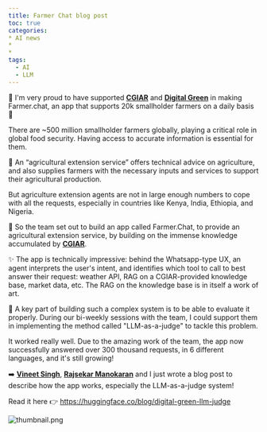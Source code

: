 ```yaml
---
title: Farmer Chat blog post
toc: true
categories: 
* AI news
* 
* 
tags:
  - AI
  - LLM
---
```



🤗 I'm very proud to have supported [**CGIAR**](https://www.linkedin.com/feed/#) and [**Digital Green**](https://www.linkedin.com/feed/#) in making Farmer.chat, an app that supports 20k smallholder farmers on a daily basis 🌾

There are ~500 million smallholder farmers globally, playing a critical role in global food security. Having access to accurate information is essential for them.

💬 An “agricultural extension service” offers technical advice on agriculture, and also supplies farmers with the necessary inputs and services to support their agricultural production.

But agriculture extension agents are not in large enough numbers to cope with all the requests, especially in countries like Kenya, India, Ethiopia, and Nigeria.

🚀 So the team set out to build an app called Farmer.Chat, to provide an agricultural extension service, by building on the immense knowledge accumulated by [**CGIAR**](https://www.linkedin.com/feed/#).

✨ The app is technically impressive: behind the Whatsapp-type UX, an agent interprets the user's intent, and identifies which tool to call to best answer their request: weather API, RAG on a CGIAR-provided knowledge base, market data, etc. The RAG on the knowledge base is in itself a work of art.

🎯 A key part of building such a complex system is to be able to evaluate it properly. During our bi-weekly sessions with the team, I could support them in  implementing the method called "LLM-as-a-judge" to tackle this problem.

It worked really well. Due to the amazing work of the team, the app now successfully answered over 300 thousand requests, in 6 different languages, and it's still growing!

➡️ [**Vineet Singh**](https://www.linkedin.com/feed/#), [**Rajsekar Manokaran**](https://www.linkedin.com/feed/#) and I just wrote a blog post to describe how the app works, especially the LLM-as-a-judge system!

Read it here 👉 https://huggingface.co/blog/digital-green-llm-judge

![thumbnail.png](thumbnail.png)
